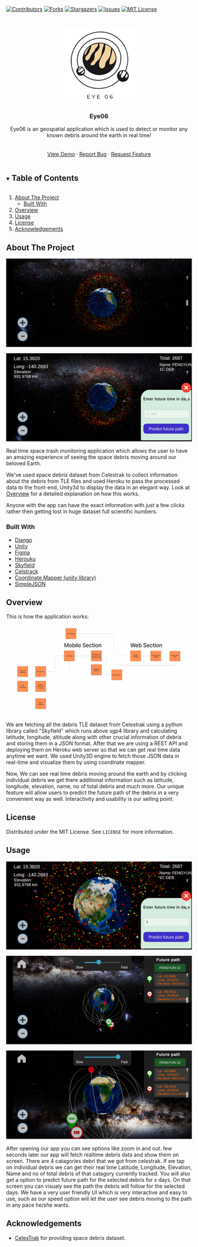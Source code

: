 <!--
*** Thanks for checking out the Best-README-Template. If you have a suggestion
*** that would make this better, please fork the repo and create a pull request
*** or simply open an issue with the tag "enhancement".
*** Thanks again! Now go create something AMAZING! :D
***
***
***
*** To avoid retyping too much info. Do a search and replace for the following:
*** mamuncseru, 313, twitter_handle, shanto4045@gmail.com, 313, 313 is an geospatial application which is used to detect or monitor any known debris around the earth in real time 
-->



<!-- PROJECT SHIELDS -->
<!--
*** I'm using markdown "reference style" links for readability.
*** Reference links are enclosed in brackets [ ] instead of parentheses ( ).
*** See the bottom of this document for the declaration of the reference variables
*** for contributors-url, forks-url, etc. This is an optional, concise syntax you may use.
*** https://www.markdownguide.org/basic-syntax/#reference-style-links
-->
[![Contributors][contributors-shield]][contributors-url]
[![Forks][forks-shield]][forks-url]
[![Stargazers][stars-shield]][stars-url]
[![Issues][issues-shield]][issues-url]
[![MIT License][license-shield]][license-url]




<!-- PROJECT LOGO -->
<br />
<p align="center">
  <a href="https://github.com/mamuncseru/313">
    <img src="images/logo.png" alt="Logo" width="200" height="200">
  </a>

  <h3 align="center">Eye06</h3>

  <p align="center">
    Eye06 is an geospatial application which is used to detect or monitor any known debris around the earth in real time!
    <br />
    <a href="https://github.com/mamuncseru/313">
    <br />
    <br />
    <a href="https://github.com/mamuncseru/313">View Demo</a>
    ·
    <a href="https://github.com/mamuncseru/313/issues">Report Bug</a>
    ·
    <a href="https://github.com/mamuncseru/313/issues">Request Feature</a>
  </p>
</p>



<!-- TABLE OF CONTENTS -->
<details open="open">
  <summary><h2 style="display: inline-block">Table of Contents</h2></summary>
  <ol>
    <li>
      <a href="#about-the-project">About The Project</a>
      <ul>
        <li><a href="#built-with">Built With</a></li>
      </ul>
    </li>
    <li><a href="#overview">Overview</a></li>
    <li><a href="#usage">Usage</a></li>
    <li><a href="#license">License</a></li>
    <li><a href="#acknowledgements">Acknowledgements</a></li>
  </ol>
</details>



<!-- ABOUT THE PROJECT -->
## About The Project

![Debris Visuals](images/1.png)

![Starting Point](images/2.png)

Real time space trash monitoring application which allows the user to have an amazing experience of seeing the space debris moving around our beloved Earth.

We've used space debris dataset from Celestrak to collect information about the debris from TLE files and used Heroku to pass the processed data to the front-end, Unity3d to display the data in an elegant way. Look at <a href="#overview">Overview</a> for a detailed explanation on how this works.

Anyone with the app can have the exact information with just a few clicks rather then getting lost in huge dataset full scientific numbers.


### Built With

* [Django](https://www.djangoproject.com)
* [Unity](https://unity.com)
* [Figma](https://www.figma.com)
* [Herouku](https://www.heroku.com)
* [Skyfield](https://rhodesmill.org/skyfield/)
* [Celstrack](https://celestrak.com)
* [Coordinate Mapper (unity library)](https://assetstore.unity.com/packages/templates/systems/coordinate-mapper-177904)
* [SimpleJSON](https://github.com/HenrikPoulsen/SimpleJSON)



<!-- OVERVIEW-->
## Overview

This is how the application works:

![overview](images/overview.png)

We are fetching all the debris TLE dataset from Celestrak using a python library called "Skyfield" which runs above sgp4 library and calculating latitude, longitude, altitude along with other crucial information of debris and storing them in a JSON format. After that we are using a REST API and deploying them on Heroku web server so that we can get real time data anytime we want. We used Unity3D engine to fetch those JSON data in real-time and visualize them by using coordinate mapper.

Now, We can see real time debris moving around the earth and by clicking individual debris we get there additional information such as latitude, longitude, elevation, name, no of total debris and much more. Our unique feature will allow users to predict the future path of the debris in a very convenient way as well. Interactivity and usability is our selling point.


<!-- LICENSE -->
## License

Distributed under the MIT License. See `LICENSE` for more information.


<!-- USAGE -->
## Usage

![3](images/3.png)

![4](images/4.png)

![5](images/5.png)

After opening our app you can see options like zoom in and out. few seconds later our app will fetch realtime debris data and show them on screen. There are 4 catagories debri that we got from celestrak. If we tap on individual debris we can get their real time Latitude, Longitude, Elevation, Name and no of total debris of that catagory currently tracked. 
You will also get a option to predict future path for the selected debris for x days. 
On that screen you can visualy see the path the debris will follow for the selected days. We have a very user friendly UI which is very interactive and easy to use, such as our speed option will let the user see debris moving to the path in any pace he/she wants.


<!-- ACKNOWLEDGEMENTS -->
## Acknowledgements

* [CelesTrak](https://celestrak.com) for providing space debris dataset.





<!-- MARKDOWN LINKS & IMAGES -->
<!-- https://www.markdownguide.org/basic-syntax/#reference-style-links -->
[contributors-shield]: https://img.shields.io/github/contributors/mamuncseru/313.svg?style=for-the-badge
[contributors-url]: https://github.com/mamuncseru/313/graphs/contributors
[forks-shield]: https://img.shields.io/github/forks/mamuncseru/313.svg?style=for-the-badge
[forks-url]: https://github.com/mamuncseru/313/network/members
[stars-shield]: https://img.shields.io/github/stars/mamuncseru/313.svg?style=for-the-badge
[stars-url]: https://github.com/mamuncseru/313/stargazers
[issues-shield]: https://img.shields.io/github/issues/mamuncseru/313.svg?style=for-the-badge
[issues-url]: https://github.com/mamuncseru/313/issues
[license-shield]: https://img.shields.io/github/license/mamuncseru/313.svg?style=for-the-badge
[license-url]: https://github.com/mamuncseru/313/blob/master/LICENSE
[linkedin-shield]: https://img.shields.io/badge/-LinkedIn-black.svg?style=for-the-badge&logo=linkedin&colorB=555
[linkedin-url]: https://linkedin.com/in/mamuncseru
